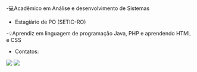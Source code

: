 -💻Acadêmico em Análise e desenvolvimento de Sistemas

- Estagiário de PO (SETIC-RO)

-💡Aprendiz em linguagem de programação Java, PHP e aprendendo HTML e CSS


- Contatos:
<div>
<a href="https://instagram.com/edu_sossai" target="_blank"><img loading="lazy" src="https://img.shields.io/badge/-Instagram-%23E4405F?style=for-the-badge&logo=instagram&logoColor=white"></a>
<a href="https://www.linkedin.com/in/eduardo-sossai-vincensi-943737302" target="_blank"><img loading="lazy" src="https://img.shields.io/badge/-LinkedIn-%230077B5?style=for-the-badge&logo=linkedin&logoColor=white"></a>   
</div>
